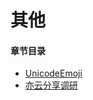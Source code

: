 <!--
 @Author: kendrick任
 @Date: 2020-12-21 15:27:17
 * @LastEditTime: 2020-12-24 16:42:23
 @Description: 版本申明
 * @FilePath: \gitbook\else\README.md
 @
-->
# 其他

#### 章节目录
- [UnicodeEmoji](UnicodeEmoji.md)
- [亦云分享调研](YiyunShare.md)